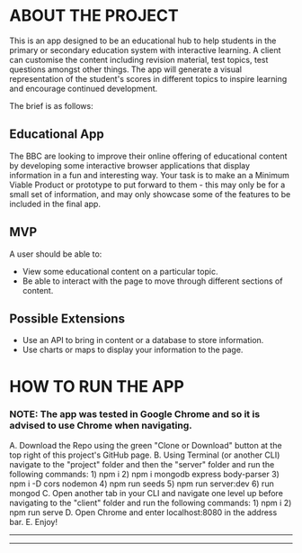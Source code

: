 # ABOUT THE PROJECT
This is an app designed to be an educational hub to help students in the primary or secondary education system with interactive learning. A client can customise the content including revision material, test topics, test questions amongst other things. The app will generate a visual representation of the student's scores in different topics to inspire learning and encourage continued development.

The brief is as follows:

## Educational App
The BBC are looking to improve their online offering of educational content by developing some interactive browser applications that display information in a fun and interesting way. Your task is to make an a Minimum Viable Product or prototype to put forward to them - this may only be for a small set of information, and may only showcase some of the features to be included in the final app.

## MVP
A user should be able to:

- View some educational content on a particular topic.
- Be able to interact with the page to move through different sections of content.

## Possible Extensions
- Use an API to bring in content or a database to store information.
- Use charts or maps to display your information to the page.

# HOW TO RUN THE APP

### NOTE: The app was tested in Google Chrome and so it is advised to use Chrome when navigating.

A. Download the Repo using the green "Clone or Download" button at the top right of this project's GitHub page.
B. Using Terminal (or another CLI) navigate to the "project" folder and then the "server" folder and run the following commands:
      1) npm i
      2) npm i mongodb express body-parser
      3) npm i -D cors nodemon
      4) npm run seeds
      5) npm run server:dev
      6) run mongod
C. Open another tab in your CLI and navigate one level up before navigating to the "client" folder and run the following commands:
      1) npm i
      2) npm run serve
D. Open Chrome and enter localhost:8080 in the address bar.
E. Enjoy!

---
---
